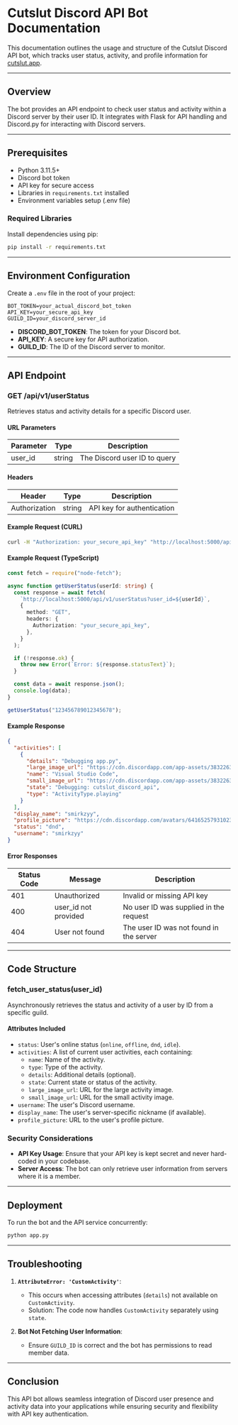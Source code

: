 # Cutslut Discord API Bot Documentation

This documentation outlines the usage and structure of the Cutslut Discord API bot, which tracks user status, activity, and profile information for [cutslut.app](https://cutslut.app).

---

## Overview

The bot provides an API endpoint to check user status and activity within a Discord server by their user ID. It integrates with Flask for API handling and Discord.py for interacting with Discord servers.

---

## Prerequisites

- Python 3.11.5+
- Discord bot token
- API key for secure access
- Libraries in `requirements.txt` installed
- Environment variables setup (.env file)

### **Required Libraries**

Install dependencies using pip:

```bash
pip install -r requirements.txt
```

---

## Environment Configuration

Create a `.env` file in the root of your project:

```
BOT_TOKEN=your_actual_discord_bot_token
API_KEY=your_secure_api_key
GUILD_ID=your_discord_server_id
```

- **DISCORD_BOT_TOKEN**: The token for your Discord bot.
- **API_KEY**: A secure key for API authorization.
- **GUILD_ID**: The ID of the Discord server to monitor.

---

## API Endpoint

### **GET /api/v1/userStatus**

Retrieves status and activity details for a specific Discord user.

#### **URL Parameters**

| Parameter | Type   | Description                  |
| --------- | ------ | ---------------------------- |
| user_id   | string | The Discord user ID to query |

#### **Headers**

| Header        | Type   | Description                |
| ------------- | ------ | -------------------------- |
| Authorization | string | API key for authentication |

#### **Example Request (CURL)**

```bash
curl -H "Authorization: your_secure_api_key" "http://localhost:5000/api/v1/userStatus?user_id=123456789012345678"
```

#### **Example Request (TypeScript)**

```typescript
const fetch = require("node-fetch");

async function getUserStatus(userId: string) {
  const response = await fetch(
    `http://localhost:5000/api/v1/userStatus?user_id=${userId}`,
    {
      method: "GET",
      headers: {
        Authorization: "your_secure_api_key",
      },
    }
  );

  if (!response.ok) {
    throw new Error(`Error: ${response.statusText}`);
  }

  const data = await response.json();
  console.log(data);
}

getUserStatus("123456789012345678");
```

#### **Example Response**

```json
{
  "activities": [
    {
      "details": "Debugging app.py",
      "large_image_url": "https://cdn.discordapp.com/app-assets/383226320970055681/565945350645481492.png",
      "name": "Visual Studio Code",
      "small_image_url": "https://cdn.discordapp.com/app-assets/383226320970055681/565949878753165353.png",
      "state": "Debugging: cutslut_discord_api",
      "type": "ActivityType.playing"
    }
  ],
  "display_name": "smirkzyy",
  "profile_picture": "https://cdn.discordapp.com/avatars/641652579310239746/edc82e420fe354a2929a50b746f9a44e.png?size=1024",
  "status": "dnd",
  "username": "smirkzyy"
}
```

#### **Error Responses**

| Status Code | Message              | Description                             |
| ----------- | -------------------- | --------------------------------------- |
| 401         | Unauthorized         | Invalid or missing API key              |
| 400         | user_id not provided | No user ID was supplied in the request  |
| 404         | User not found       | The user ID was not found in the server |

---

## Code Structure

### **fetch_user_status(user_id)**

Asynchronously retrieves the status and activity of a user by ID from a specific guild.

#### **Attributes Included**

- `status`: User's online status (`online`, `offline`, `dnd`, `idle`).
- `activities`: A list of current user activities, each containing:
  - `name`: Name of the activity.
  - `type`: Type of the activity.
  - `details`: Additional details (optional).
  - `state`: Current state or status of the activity.
  - `large_image_url`: URL for the large activity image.
  - `small_image_url`: URL for the small activity image.
- `username`: The user's Discord username.
- `display_name`: The user's server-specific nickname (if available).
- `profile_picture`: URL to the user's profile picture.

### **Security Considerations**

- **API Key Usage**: Ensure that your API key is kept secret and never hard-coded in your codebase.
- **Server Access**: The bot can only retrieve user information from servers where it is a member.

---

## Deployment

To run the bot and the API service concurrently:

```bash
python app.py
```

---

## Troubleshooting

1. **`AttributeError: 'CustomActivity'`**:

   - This occurs when accessing attributes (`details`) not available on `CustomActivity`.
   - Solution: The code now handles `CustomActivity` separately using `state`.

2. **Bot Not Fetching User Information**:
   - Ensure `GUILD_ID` is correct and the bot has permissions to read member data.

---

## Conclusion

This API bot allows seamless integration of Discord user presence and activity data into your applications while ensuring security and flexibility with API key authentication.
